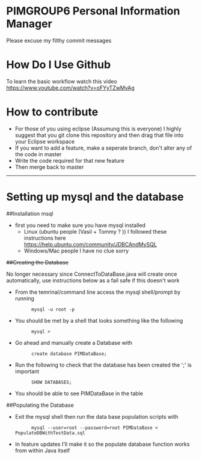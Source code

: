 # PIMGROUP6 Personal Information Manager

Please excuse my filthy commit messages

# How Do I Use Github
To learn the basic workflow watch this video
https://www.youtube.com/watch?v=oFYyTZwMyAg

# How to contribute
- For those of you using eclipse (Assumung this is everyone) I highly suggest
that you git clone this repository and then drag that file into your Eclipse 
workspace
- If you want to add a feature, make a seperate branch, don't alter any of the
  code in master
- Write the code required for that new feature
- Then merge back to master


--- 

# Setting up mysql and the database

##Installation msql
- first you need to make sure you have mysql installed
    - Linux (ubuntu people (Vasil + Tommy ? )) I followed these instructions here https://help.ubuntu.com/community/JDBCAndMySQL
    - Windows/Mac people I have no clue sorry

~~##Creating the Database~~ 

No longer necessary since ConnectToDataBase.java will create once
automatically, use instructions below as a fail safe if this doesn't work

- From the temrinal/command line access the mysql shell/prompt by running
            
            mysql -u root -p

- You should be met by a shell that looks something like the following
            
            mysql > 

- Go ahead and manually create a Database with

            create database PIMDataBase;

- Run the following to check that the database has been created the ';' is
  important

            SHOW DATABASES;

- You should be able to see PIMDataBase in the table

##Populating the Database
- Exit the mysql shell then run the data base population scripts with

            mysql --user=root --password=root PIMDataBase < PopulateDBWithTestData.sql
            
- In feature updates I'll make it so the populate database function works from within Java itself
